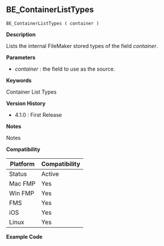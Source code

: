 ## BE_ContainerListTypes

    BE_ContainerListTypes ( container )

**Description**  

Lists the internal FileMaker stored types of the field *container*.

**Parameters**

* *container* : the field to use as the source.

**Keywords**  

Container List Types

**Version History**

* 4.1.0 : First Release

**Notes**

Notes

**Compatibility** 

| Platform | Compatibility |
|-----------|-----------|
| Status | Active |  
| Mac FMP | Yes  |  
| Win FMP | Yes  |  
| FMS | Yes  |  
| iOS | Yes  |  
| Linux | Yes  |  

**Example Code**


